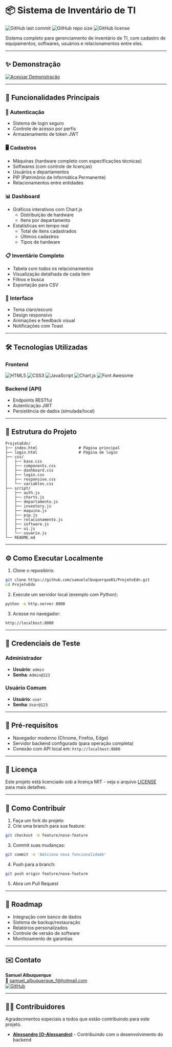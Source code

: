 # 📦 Sistema de Inventário de TI

![GitHub last commit](https://img.shields.io/github/last-commit/samuelalbuquerque01/ProjetoEdn)
![GitHub repo size](https://img.shields.io/github/repo-size/samuelalbuquerque01/ProjetoEdn)
![GitHub license](https://img.shields.io/github/license/samuelalbuquerque01/ProjetoEdn)

Sistema completo para gerenciamento de inventário de TI, com cadastro de equipamentos, softwares, usuários e relacionamentos entre eles.

---

## ✨ Demonstração

[![Acessar Demonstração](https://img.shields.io/badge/-Acessar%20Demo-brightgreen)](https://samuelalbuquerque01.github.io/ProjetoEdn/)

---

## 🚀 Funcionalidades Principais

### 🔐 Autenticação
- Sistema de login seguro
- Controle de acesso por perfis
- Armazenamento de token JWT

### 🖥️ Cadastros
- Máquinas (hardware completo com especificações técnicas)
- Softwares (com controle de licenças)
- Usuários e departamentos
- PIP (Patrimônio de Informática Permanente)
- Relacionamentos entre entidades

### 📊 Dashboard
- Gráficos interativos com Chart.js
  - Distribuição de hardware
  - Itens por departamento
- Estatísticas em tempo real
  - Total de itens cadastrados
  - Últimos cadastros
  - Tipos de hardware

### 📋 Inventário Completo
- Tabela com todos os relacionamentos
- Visualização detalhada de cada item
- Filtros e busca
- Exportação para CSV

### 🎨 Interface
- Tema claro/escuro
- Design responsivo
- Animações e feedback visual
- Notificações com Toast

---

## 🛠️ Tecnologias Utilizadas

### Frontend
![HTML5](https://img.shields.io/badge/HTML5-E34F26?logo=html5&logoColor=white)
![CSS3](https://img.shields.io/badge/CSS3-1572B6?logo=css3&logoColor=white)
![JavaScript](https://img.shields.io/badge/JavaScript-F7DF1E?logo=javascript&logoColor=black)
![Chart.js](https://img.shields.io/badge/Chart.js-FF6384?logo=chart.js&logoColor=white)
![Font Awesome](https://img.shields.io/badge/Font_Awesome-528DD7?logo=font-awesome&logoColor=white)

### Backend (API)
- Endpoints RESTful
- Autenticação JWT
- Persistência de dados (simulada/local)

---

## 📁 Estrutura do Projeto

```
ProjetoEdn/
├── index.html                  # Página principal
├── login.html                  # Página de login
├── css/
│   ├── base.css
│   ├── components.css
│   ├── dashboard.css
│   ├── login.css
│   ├── responsive.css
│   └── variables.css
├── script/
│   ├── auth.js
│   ├── charts.js
│   ├── departamento.js
│   ├── inventory.js
│   ├── maquina.js
│   ├── pip.js
│   ├── relacionamento.js
│   ├── software.js
│   ├── ui.js
│   └── usuario.js
└── README.md
```

---

## ⚙️ Como Executar Localmente

1. Clone o repositório:

```bash
git clone https://github.com/samuelalbuquerque01/ProjetoEdn.git
cd ProjetoEdn
```

2. Execute um servidor local (exemplo com Python):

```bash
python -m http.server 8000
```

3. Acesse no navegador:

```
http://localhost:8000
```

---

## 🔑 Credenciais de Teste

### Administrador
- **Usuário**: `admin`  
- **Senha**: `Admin@123`

### Usuário Comum
- **Usuário**: `user`  
- **Senha**: `User@123`

---

## 📌 Pré-requisitos

- Navegador moderno (Chrome, Firefox, Edge)
- Servidor backend configurado (para operação completa)
- Conexão com API local em: `http://localhost:8080`

---

## 📝 Licença

Este projeto está licenciado sob a licença MIT - veja o arquivo [LICENSE](./LICENSE) para mais detalhes.

---

## 🤝 Como Contribuir

1. Faça um fork do projeto  
2. Crie uma branch para sua feature:

```bash
git checkout -b feature/nova-feature
```

3. Commit suas mudanças:

```bash
git commit -m 'Adiciona nova funcionalidade'
```

4. Push para a branch:

```bash
git push origin feature/nova-feature
```

5. Abra um Pull Request

---

## 📌 Roadmap

- Integração com banco de dados
- Sistema de backup/restauração
- Relatórios personalizados
- Controle de versão de software
- Monitoramento de garantias

---

## ✉️ Contato

**Samuel Albuquerque**  
📧 samuel_albuquerque_f@hotmail.com  
[![GitHub](https://img.shields.io/badge/GitHub-100000?logo=github&logoColor=white)](https://github.com/samuelalbuquerque01)

---

## 👨‍💻 Contribuidores

Agradecimentos especiais a todos que estão contribuindo para este projeto.

- **[Alexsandro (O-Alexsandro)](https://github.com/O-Alexsandro)** - Contribuindo com o desenvolvimento do backend


